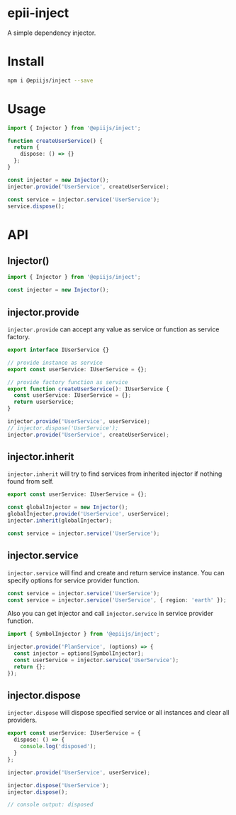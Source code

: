 # epii-inject

A simple dependency injector.

# Install

```bash
npm i @epiijs/inject --save
```

# Usage

```typescript
import { Injector } from '@epiijs/inject';

function createUserService() {
  return {
    dispose: () => {}
  };
}

const injector = new Injector();
injector.provide('UserService', createUserService);

const service = injector.service('UserService');
service.dispose();
```

# API

## Injector()

```typescript
import { Injector } from '@epiijs/inject';

const injector = new Injector();
```

## injector.provide

`injector.provide` can accept any value as service or function as service factory.

```typescript
export interface IUserService {}

// provide instance as service
export const userService: IUserService = {};

// provide factory function as service
export function createUserService(): IUserService {
  const userService: IUserService = {};
  return userService;
}

injector.provide('UserService', userService);
// injector.dispose('UserService');
injector.provide('UserService', createUserService);
```

## injector.inherit

`injector.inherit` will try to find services from inherited injector if nothing found from self.

```typescript
export const userService: IUserService = {};

const globalInjector = new Injector();
globalInjector.provide('UserService', userService);
injector.inherit(globalInjector);

const service = injector.service('UserService');
```

## injector.service

`injector.service` will find and create and return service instance.
You can specify options for service provider function.

```typescript
const service = injector.service('UserService');
const service = injector.service('UserService', { region: 'earth' });
```

Also you can get injector and call `injector.service` in service provider function.

```typescript
import { SymbolInjector } from '@epiijs/inject';

injector.provide('PlanService', (options) => {
  const injector = options[SymbolInjector];
  const userService = injector.service('UserService');
  return {};
});
```

## injector.dispose

`injector.dispose` will dispose specified service or all instances and clear all providers.

```typescript
export const userService: IUserService = {
  dispose: () => {
    console.log('disposed');
  }
};

injector.provide('UserService', userService);

injector.dispose('UserService');
injector.dispose();

// console output: disposed
```